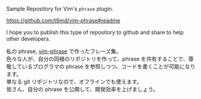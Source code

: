 Sample Repository for Vim's `phrase` plugin.

https://github.com/t9md/vim-phrase#readme

I hope you to publish this type of repository to github and share to help other developers.

私の phrase, [vim-phrase](https://github.com/t9md/vim-phrase#readme) で作ったフレーズ集。  
色々な人が、自分の同様のリポジトリを作って、phrase を共有することで、尊敬しているプログラマの phrase を参照しつつ、コードを書くことが可能になります。  
単なる git リポジトリなので、オフラインでも使えます。  
皆さん、自分の phrase を公開して、開発効率を上げましょう。  
